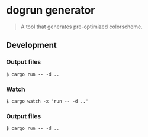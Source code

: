 # dogrun generator

> A tool that generates pre-optimized colorscheme.

## Development

### Output files

```shell
$ cargo run -- -d ..
```

### Watch

```shell
$ cargo watch -x 'run -- -d ..'
```

### Output files

```shell
$ cargo run -- -d ..
```

